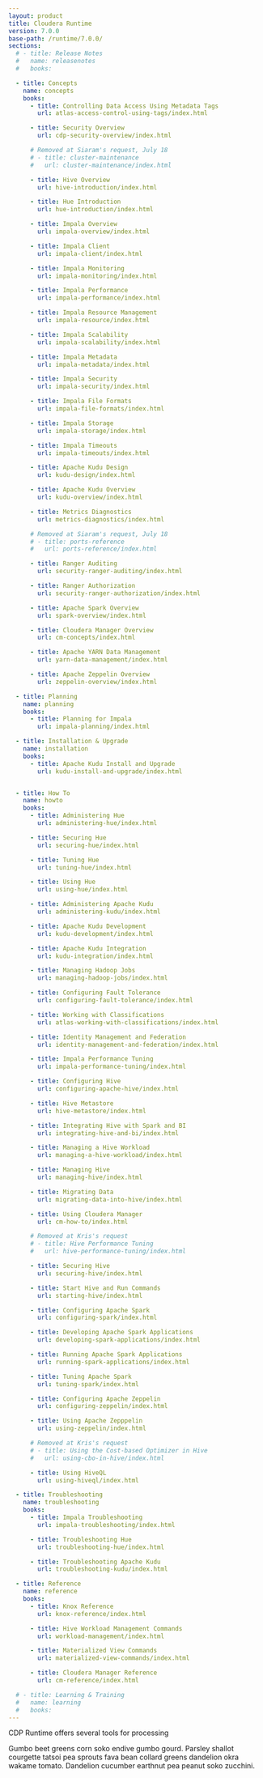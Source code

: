 ```yaml
---
layout: product
title: Cloudera Runtime
version: 7.0.0
base-path: /runtime/7.0.0/
sections:
  # - title: Release Notes
  #   name: releasenotes
  #   books:

  - title: Concepts
    name: concepts
    books:
      - title: Controlling Data Access Using Metadata Tags
        url: atlas-access-control-using-tags/index.html

      - title: Security Overview
        url: cdp-security-overview/index.html

      # Removed at Siaram's request, July 18
      # - title: cluster-maintenance
      #   url: cluster-maintenance/index.html

      - title: Hive Overview
        url: hive-introduction/index.html

      - title: Hue Introduction
        url: hue-introduction/index.html

      - title: Impala Overview
        url: impala-overview/index.html

      - title: Impala Client
        url: impala-client/index.html

      - title: Impala Monitoring
        url: impala-monitoring/index.html

      - title: Impala Performance
        url: impala-performance/index.html

      - title: Impala Resource Management
        url: impala-resource/index.html

      - title: Impala Scalability
        url: impala-scalability/index.html

      - title: Impala Metadata
        url: impala-metadata/index.html

      - title: Impala Security
        url: impala-security/index.html

      - title: Impala File Formats
        url: impala-file-formats/index.html

      - title: Impala Storage
        url: impala-storage/index.html

      - title: Impala Timeouts
        url: impala-timeouts/index.html

      - title: Apache Kudu Design
        url: kudu-design/index.html

      - title: Apache Kudu Overview
        url: kudu-overview/index.html

      - title: Metrics Diagnostics
        url: metrics-diagnostics/index.html

      # Removed at Siaram's request, July 18
      # - title: ports-reference
      #   url: ports-reference/index.html

      - title: Ranger Auditing
        url: security-ranger-auditing/index.html

      - title: Ranger Authorization
        url: security-ranger-authorization/index.html

      - title: Apache Spark Overview
        url: spark-overview/index.html

      - title: Cloudera Manager Overview
        url: cm-concepts/index.html

      - title: Apache YARN Data Management
        url: yarn-data-management/index.html

      - title: Apache Zeppelin Overview
        url: zeppelin-overview/index.html

  - title: Planning
    name: planning
    books:
      - title: Planning for Impala
        url: impala-planning/index.html

  - title: Installation & Upgrade
    name: installation
    books:
      - title: Apache Kudu Install and Upgrade
        url: kudu-install-and-upgrade/index.html


  - title: How To
    name: howto
    books:
      - title: Administering Hue
        url: administering-hue/index.html

      - title: Securing Hue
        url: securing-hue/index.html

      - title: Tuning Hue
        url: tuning-hue/index.html

      - title: Using Hue
        url: using-hue/index.html

      - title: Administering Apache Kudu
        url: administering-kudu/index.html

      - title: Apache Kudu Development
        url: kudu-development/index.html

      - title: Apache Kudu Integration
        url: kudu-integration/index.html

      - title: Managing Hadoop Jobs
        url: managing-hadoop-jobs/index.html

      - title: Configuring Fault Tolerance
        url: configuring-fault-tolerance/index.html

      - title: Working with Classifications
        url: atlas-working-with-classifications/index.html

      - title: Identity Management and Federation
        url: identity-management-and-federation/index.html

      - title: Impala Performance Tuning
        url: impala-performance-tuning/index.html

      - title: Configuring Hive
        url: configuring-apache-hive/index.html

      - title: Hive Metastore
        url: hive-metastore/index.html

      - title: Integrating Hive with Spark and BI
        url: integrating-hive-and-bi/index.html

      - title: Managing a Hive Workload
        url: managing-a-hive-workload/index.html

      - title: Managing Hive
        url: managing-hive/index.html

      - title: Migrating Data
        url: migrating-data-into-hive/index.html

      - title: Using Cloudera Manager
        url: cm-how-to/index.html

      # Removed at Kris's request
      # - title: Hive Performance Tuning
      #   url: hive-performance-tuning/index.html

      - title: Securing Hive
        url: securing-hive/index.html

      - title: Start Hive and Run Commands
        url: starting-hive/index.html

      - title: Configuring Apache Spark
        url: configuring-spark/index.html

      - title: Developing Apache Spark Applications
        url: developing-spark-applications/index.html

      - title: Running Apache Spark Applications
        url: running-spark-applications/index.html

      - title: Tuning Apache Spark
        url: tuning-spark/index.html

      - title: Configuring Apache Zeppelin
        url: configuring-zeppelin/index.html

      - title: Using Apache Zepppelin
        url: using-zeppelin/index.html

      # Removed at Kris's request
      # - title: Using the Cost-based Optimizer in Hive
      #   url: using-cbo-in-hive/index.html

      - title: Using HiveQL
        url: using-hiveql/index.html

  - title: Troubleshooting
    name: troubleshooting
    books:
      - title: Impala Troubleshooting
        url: impala-troubleshooting/index.html

      - title: Troubleshooting Hue
        url: troubleshooting-hue/index.html

      - title: Troubleshooting Apache Kudu
        url: troubleshooting-kudu/index.html

  - title: Reference
    name: reference
    books:
      - title: Knox Reference
        url: knox-reference/index.html

      - title: Hive Workload Management Commands
        url: workload-management/index.html

      - title: Materialized View Commands
        url: materialized-view-commands/index.html

      - title: Cloudera Manager Reference
        url: cm-reference/index.html

  # - title: Learning & Training
  #   name: learning
  #   books:
---
```

CDP Runtime offers several tools for processing

Gumbo beet greens corn soko endive gumbo gourd. Parsley shallot courgette tatsoi pea sprouts fava bean collard greens dandelion okra wakame tomato. Dandelion cucumber earthnut pea peanut soko zucchini.
